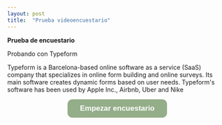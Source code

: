 ```yaml
---
layout: post
title:  "Prueba videoencuestario"
---
```


**Prueba de encuestario**

Probando con Typeform

Typeform is a Barcelona-based online software as a service (SaaS) company that specializes in online form building and online surveys. Its main software creates dynamic forms based on user needs. Typeform's software has been used by Apple Inc., Airbnb, Uber and Nike

<center><a class="typeform-share button" href="https://guilleferrn.typeform.com/to/hlfUDV" data-mode="popup" style="display:inline-block;text-decoration:none;background-color:#94AE89;color:white;cursor:pointer;font-family:Helvetica,Arial,sans-serif;font-size:17px;line-height:42.5px;text-align:center;margin:0;height:42.5px;padding:0px 28px;border-radius:11px;max-width:100%;white-space:nowrap;overflow:hidden;text-overflow:ellipsis;font-weight:bold;-webkit-font-smoothing:antialiased;-moz-osx-font-smoothing:grayscale;" data-hide-headers="true" data-hide-footer="true" data-submit-close-delay="5" target="_blank">Empezar encuestario </a></center>

<script> (function() { var qs,js,q,s,d=document, gi=d.getElementById, ce=d.createElement, gt=d.getElementsByTagName, id="typef_orm_share", b="https://embed.typeform.com/"; if(!gi.call(d,id)){ js=ce.call(d,"script"); js.id=id; js.src=b+"embed.js"; q=gt.call(d,"script")[0]; q.parentNode.insertBefore(js,q) } })() </script>

